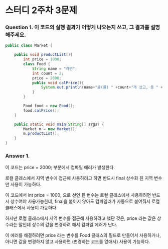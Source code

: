 # 스터디 2주차 3문제

### Question 1. 이 코드의 실행 결과가 어떻게 나오는지 쓰고, 그 결과를 설명해주세요.

```java
public class Market {

    public void productList(){
        int price = 1000;
        class Food {
            String name = "라면";
            int count = 2;
            price = 2000;
            public void calPrice(){
                System.out.println(name+"을(를) " +count+"개 샀고, 총 " + (price * count) + "원 입니다.");
            }
        }

        Food food = new Food();
        food.calPrice();
    }

    public static void main(String[] args) {
        Market m = new Market();
        m.productList();
    }
}
```

### Answer 1.

이 코드는 price = 2000; 부분에서 컴파일 에러가 발생한다.

로컬 클래스에서 지역 변수에 접근해 사용하려고 하면 반드시 final 상수화 된 지역 변수만 사용이 가능하다.

이 코드에서 int price = 1000; 으로 선언 된 변수는 로컬 클래스에서 사용하려면 반드시 상수여야 사용가능한데, final을 붙이지 않아도 컴파일러가 자동으로 붙여줘서 로컬 클래스에서 사용이 가능하다.

하지만 로컬 클래스에서 지역 변수를 접근해 사용하려고 했단 것은, price 라는 값은 상수라는 말인데 상수의 값을 변경하려 해서 컴파일 에러가 난다.

이 에러를 해결하려면 price 라는 변수를 Food 클래스의 필드로 만들어서 사용하거나, 아니면 값을 변경하지 않고 사용하면 (변경하는 코드를 없애서) 사용이 가능하다.